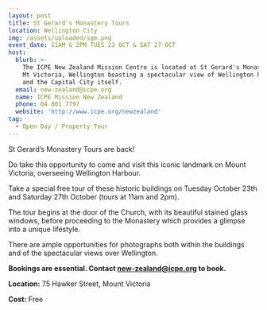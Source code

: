 ```yaml
---
layout: post
title: St Gerard's Monastery Tours
location: Wellington City
img: /assets/uploaded/sgm.png
event_date: 11AM & 2PM TUES 23 OCT & SAT 27 OCT
host:
  blurb: >-
    The ICPE New Zealand Mission Centre is located at St Gerard's Monastery on
    Mt Victoria, Wellington boasting a spectacular view of Wellington harbour
    and the Capital City itself.
  email: new-zealand@icpe.org
  name: ICPE Mission New Zealand
  phone: 04 801 7797
  website: 'http://www.icpe.org/newzealand'
tag:
  - Open Day / Property Tour
---
```

St Gerard’s Monastery Tours are back!

Do take this opportunity to come and visit this iconic landmark on Mount Victoria, overseeing Wellington Harbour.

Take a special free tour of these historic buildings on Tuesday October 23th and Saturday 27th October (tours at 11am and 2pm). 

The tour begins at the door of the Church, with its beautiful stained glass windows, before proceeding to the Monastery which provides a glimpse into a unique lifestyle. 

There are ample opportunities for photographs both within the buildings and of the spectacular views over Wellington.


**Bookings are essential. Contact new-zealand@icpe.org to book.**

**Location:** 75 Hawker Street, Mount Victoria

**Cost:** Free
